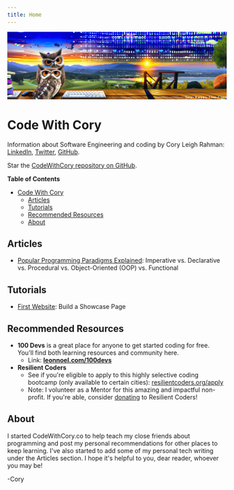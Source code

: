 ```yaml
---
title: Home
---
```

<link rel="stylesheet" href="./src/main.css" />
<script src="./src/main.js" defer></script>
<script src="./src/home-script.js" defer></script>

![](./src/assets/code-owls-banner-1.jpg)

# Code With Cory

Information about Software Engineering and coding by Cory Leigh Rahman: [LinkedIn](https://www.linkedin.com/in/corylr/), [Twitter](https://twitter.com/Cory_LR), [GitHub](https://github.com/CoryLR).

Star the [CodeWithCory repository on GitHub](https://github.com/CoryLR/codewithcory). <span data-stars-message></span>

**Table of Contents**

- [Code With Cory](#code-with-cory)
  - [Articles](#articles)
  - [Tutorials](#tutorials)
  - [Recommended Resources](#recommended-resources)
  - [About](#about)


## Articles

* [Popular Programming Paradigms Explained](./articles/popular-programming-paradigms-explained/index.md): Imperative vs. Declarative vs. Procedural vs. Object-Oriented (OOP) vs. Functional


## Tutorials

* [First Website](./tutorials/100-first-website/index.md): Build a Showcase Page


## Recommended Resources

* **100 Devs** is a great place for anyone to get started coding for free. You'll find both learning resources and community here.
  * Link: **[leonnoel.com/100devs](https://leonnoel.com/100devs/)**
* **Resilient Coders**
  * See if you're eligible to apply to this highly selective coding bootcamp (only available to certain cities): [resilientcoders.org/apply](https://www.resilientcoders.org/apply)
  * Note: I volunteer as a Mentor for this amazing and impactful non-profit. If you're able, consider [donating](https://resilientcoders.org/donate) to Resilient Coders!


## About

I started CodeWithCory.co to help teach my close friends about programming and post my personal recommendations for other places to keep learning. I've also started to add some of my personal tech writing under the Articles section. I hope it's helpful to you, dear reader, whoever you may be!

-Cory

<span data-debugging-output></span>
